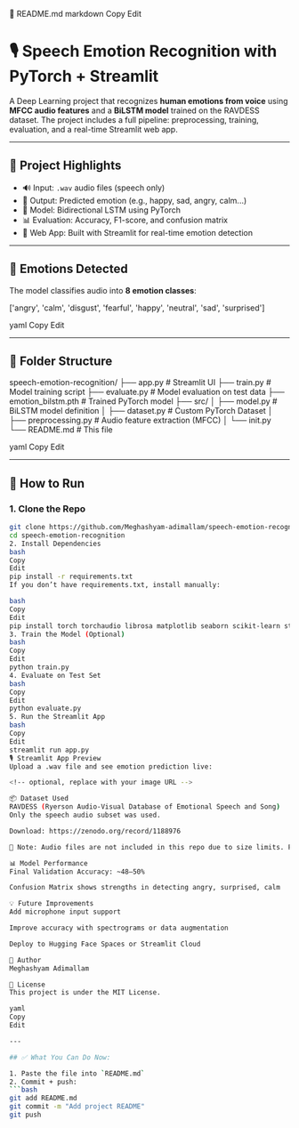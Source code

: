 📄 README.md
markdown
Copy
Edit
# 🎙️ Speech Emotion Recognition with PyTorch + Streamlit

A Deep Learning project that recognizes **human emotions from voice** using **MFCC audio features** and a **BiLSTM model** trained on the RAVDESS dataset. The project includes a full pipeline: preprocessing, training, evaluation, and a real-time Streamlit web app.

---

## 📌 Project Highlights

- 🔊 Input: `.wav` audio files (speech only)
- 🎯 Output: Predicted emotion (e.g., happy, sad, angry, calm...)
- 🧠 Model: Bidirectional LSTM using PyTorch
- 📊 Evaluation: Accuracy, F1-score, and confusion matrix
- 💬 Web App: Built with Streamlit for real-time emotion detection

---

## 🧠 Emotions Detected

The model classifies audio into **8 emotion classes**:

['angry', 'calm', 'disgust', 'fearful', 'happy', 'neutral', 'sad', 'surprised']

yaml
Copy
Edit

---

## 📁 Folder Structure

speech-emotion-recognition/
├── app.py # Streamlit UI
├── train.py # Model training script
├── evaluate.py # Model evaluation on test data
├── emotion_bilstm.pth # Trained PyTorch model
├── src/
│ ├── model.py # BiLSTM model definition
│ ├── dataset.py # Custom PyTorch Dataset
│ ├── preprocessing.py # Audio feature extraction (MFCC)
│ └── init.py
└── README.md # This file

yaml
Copy
Edit

---

## 🚀 How to Run

### 1. Clone the Repo
```bash
git clone https://github.com/Meghashyam-adimallam/speech-emotion-recognition.git
cd speech-emotion-recognition
2. Install Dependencies
bash
Copy
Edit
pip install -r requirements.txt
If you don’t have requirements.txt, install manually:

bash
Copy
Edit
pip install torch torchaudio librosa matplotlib seaborn scikit-learn streamlit
3. Train the Model (Optional)
bash
Copy
Edit
python train.py
4. Evaluate on Test Set
bash
Copy
Edit
python evaluate.py
5. Run the Streamlit App
bash
Copy
Edit
streamlit run app.py
🎙️ Streamlit App Preview
Upload a .wav file and see emotion prediction live:

<!-- optional, replace with your image URL -->

📦 Dataset Used
RAVDESS (Ryerson Audio-Visual Database of Emotional Speech and Song)
Only the speech audio subset was used.

Download: https://zenodo.org/record/1188976

📝 Note: Audio files are not included in this repo due to size limits. Please download and place them in data/raw_audio/.

📊 Model Performance
Final Validation Accuracy: ~48–50%

Confusion Matrix shows strengths in detecting angry, surprised, calm

💡 Future Improvements
Add microphone input support

Improve accuracy with spectrograms or data augmentation

Deploy to Hugging Face Spaces or Streamlit Cloud

👤 Author
Meghashyam Adimallam

📜 License
This project is under the MIT License.

yaml
Copy
Edit

---

## ✅ What You Can Do Now:

1. Paste the file into `README.md`
2. Commit + push:
```bash
git add README.md
git commit -m "Add project README"
git push
